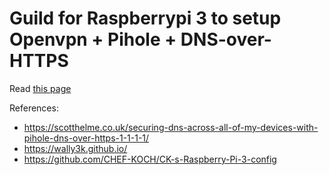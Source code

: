 # Guild for Raspberrypi 3 to setup Openvpn + Pihole + DNS-over-HTTPS
Read [this page](https://quyentruong.github.io/Raspberrypi-3-Openvpn-Pihole-DNS-over-HTTPS/)

References:
* https://scotthelme.co.uk/securing-dns-across-all-of-my-devices-with-pihole-dns-over-https-1-1-1-1/
* https://wally3k.github.io/
* https://github.com/CHEF-KOCH/CK-s-Raspberry-Pi-3-config
